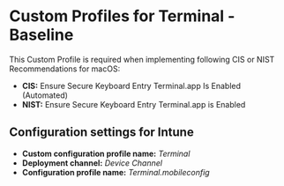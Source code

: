 # Custom Profiles for Terminal - Baseline
This Custom Profile is required when implementing following CIS or NIST Recommendations for macOS:
- **CIS:** Ensure Secure Keyboard Entry Terminal.app Is Enabled (Automated)
- **NIST:** Ensure Secure Keyboard Entry Terminal.app is Enabled

## Configuration settings for Intune
- **Custom configuration profile name:** *Terminal*
- **Deployment channel:** *Device Channel*
- **Configuration profile name:** *Terminal.mobileconfig*
